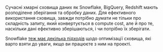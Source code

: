 Сучасні хмарні сховища даних як Snowflake, BigQuery, Redshift мають розподілене зберігання та обробку даних. Для ефективного використання сховища, завжди потрібно думати не тільки про складність запиту, який конвертується в compute cost, але й про те, наскільки дані ефективно зберішаються, і чи потрібно їх зберігати. 

Snowflake [теж має декілька підходів](https://medium.com/snowflake/snowflake-minimize-storage-cost-a83ddb27f51) щодо оптимізації сховища, які варто взяти до уваги, якщо ви працюєте з ним на проекті.